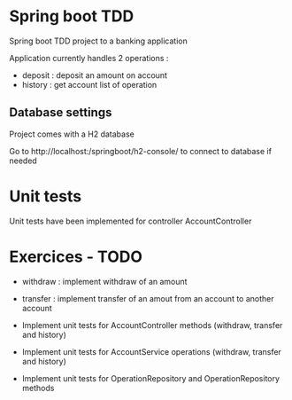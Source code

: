 # Spring boot TDD
Spring boot TDD project to a banking application

Application currently handles 2 operations :

- deposit : deposit an amount on account
- history : get account list of operation

## Database settings

Project comes with a H2 database 

Go to http://localhost:<port>/springboot/h2-console/ to connect to database if needed

# Unit tests
Unit tests have been implemented for controller AccountController

# Exercices - TODO

- withdraw : implement withdraw of an amount
- transfer : implement transfer of an amout from an account to another account

- Implement unit tests for AccountController methods (withdraw, transfer and history)
- Implement unit tests for AccountService operations (withdraw, transfer and history)
- Implement unit tests for OperationRepository and OperationRepository methods
